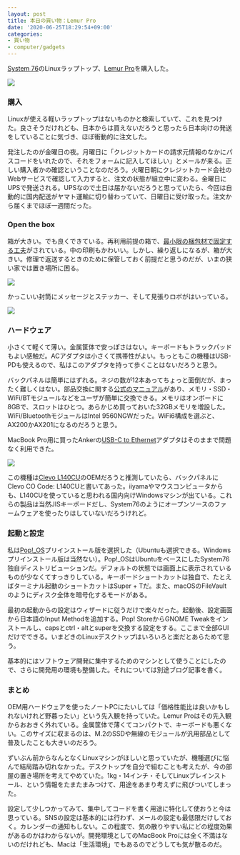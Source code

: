 ```yaml
---
layout: post
title: 本日の買い物：Lemur Pro
date: '2020-06-25T18:29:54+09:00'
categories:
- 買い物
- computer/gadgets
---
```


[System 76](https://system76.com)のLinuxラップトップ、[Lemur Pro](https://system76.com/laptops/lemur)を購入した。

![](/blog/images/lemur-pro.jpg)

### 購入

Linuxが使える軽いラップトップはないものかと検索していて、これを見つけた。良さそうだけれども、日本からは買えないだろうと思ったら日本向けの発送をしていることに気づき、ほぼ衝動的に注文した。

発注したのが金曜日の夜。月曜日に「クレジットカードの請求元情報のなかにパスコードをいれたので、それをフォームに記入してほしい」とメールが来る。正しい購入者かの確認ということなのだろう。火曜日朝にクレジットカード会社のWebサービスで確認して入力すると、注文の状態が組立中に変わる。金曜日にUPSで発送される。UPSなので土日は届かないだろうと思っていたら、今回は自動的に国内配送がヤマト運輸に切り替わっていて、日曜日に受け取った。注文から届くまでほぼ一週間だった。

### Open the box

箱が大きい。でも良くできている。再利用前提の箱で、[最小限の梱包材で固定する工夫](https://support.system76.com/articles/reboxing/)がされている。中の印刷もかわいい。しかし、繰り返しになるが、箱が大きい。修理で返送するときのために保管しておく前提だと思うのだが、いまの狭い家では置き場所に困る。

![](/blog/images/lemur-box.jpg)

かっこいい封筒にメッセージとステッカー、そして見張りロボがはいっている。

![](/blog/images/lemur-envelope.jpg)

### ハードウェア

小さくて軽くて薄い。金属筐体で安っぽさはない。キーボードもトラックパッドもよい感触だ。ACアダプタは小さくて携帯性がよい。もっともこの機種はUSB-PDも使えるので、私はこのアダプタを持って歩くことはないだろうと思う。

バックパネルは簡単にはずれる。ネジの数が12本あってちょっと面倒だが、まったく難しくはない。部品交換に関する[公式のマニュアル](https://tech-docs.system76.com/models/lemp9/repairs.html)があり、メモリ・SSD・WiFi/BTモジュールなどをユーザが簡単に交換できる。メモリはオンボードに8GBで、スロットはひとつ。あらかじめ買っておいた32GBメモリを増設した。WiFi/BluetoothモジュールはIntel 9560NGWだった。WiFi6構成を選ぶと、AX200かAX201になるのだろうと思う。

MacBook Pro用に買ったAnkerの[USB-C to Ethernet](https://www.ankerjapan.com/item/A8341.html)アダプタはそのままで問題なく利用できた。

![](/blog/images/lemur-clevo.jpg)

この機種は[Clevo L140CU](https://www.clevo.com.tw/clevo_prodetail.asp?id=1263&lang=en)のOEMだろうと推測していたら、バックパネルにClevo CO Code: L140CUと書いてあった。iiyamaやマウスコンピュータからも、L140CUを使っていると思われる国内向けWindowsマシンが出ている。これらの製品は当然JISキーボードだし、System76のようにオープンソースのファームウェアを使ったりはしていないだろうけれど。

### 起動と設定

私は[Pop!_OS](https://pop.system76.com)プリインストール版を選択した（Ubuntuも選択できる。Windowsプリインストール版は当然ない）。Pop!_OSはUbuntuをベースにしたSystem76独自ディストリビューションだ。デフォルトの状態では画面上に表示されているものが少なくてすっきりしている。キーボードショートカットは独自で、たとえばターミナル起動のショートカットはSuper + Tだ。また、macOSのFileVaultのようにディスク全体を暗号化するモードがある。

最初の起動からの設定はウィザードに従うだけで楽々だった。起動後、設定画面から日本語のInput Methodを追加する。Pop! StoreからGNOME Tweakをインストールし、capsとctrl・altとsuperを交換する設定をする。ここまで全部GUIだけでできる。いまどきのLinuxデスクトップはいろいろと楽だとあらためて思う。

基本的にはソフトウェア開発に集中するためのマシンとして使うことにしたので、さらに開発用の環境も整備した。それについては別途ブログ記事を書く。

### まとめ

OEM用ハードウェアを使ったノートPCにたいしては「価格性能比は良いかもしれないけれど野暮ったい」という先入観を持っていた。Lemur Proはその先入観からおおきく外れている。金属筐体で薄くてコンパクトで、キーボードも悪くない。このサイズに収まるのは、M.2のSSDや無線のモジュールが汎用部品として普及したことも大きいのだろう。

ずいぶん前からなんとなくLinuxマシンがほしいと思っていたが、機種選びに悩んで結局踏み切れなかった。デスクトップを自分で組むことも考えたが、今の部屋の置き場所を考えてやめていた。1kg・14インチ・そしてLinuxプレインストール、という情報をたまたまみつけて、用途をあまり考えずに飛びついてしまった。

設定して少しつかってみて、集中してコードを書く用途に特化して使おうと今は思っている。SNSの設定は基本的には行わず、メールの設定も最低限だけしておく。カレンダーの通知もしない。この程度で、気の散りやすい私にどの程度効果があるのかはわからないが。開発環境としてのMacBook Proには全く不満はないのだけれども、Macは「生活環境」でもあるのでどうしても気が散るのだ。
